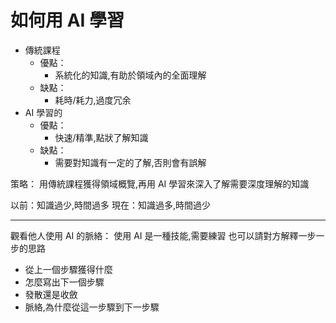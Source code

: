 # 如何用 AI 學習

- 傳統課程
  - 優點：
    - 系統化的知識,有助於領域內的全面理解
  - 缺點：
    - 耗時/耗力,過度冗余
- AI 學習的
  - 優點：
    - 快速/精準,點狀了解知識
  - 缺點：
    - 需要對知識有一定的了解,否則會有誤解

策略：
用傳統課程獲得領域概覽,再用 AI 學習來深入了解需要深度理解的知識

以前：知識過少,時間過多
現在：知識過多,時間過少

---------

觀看他人使用 AI 的脈絡：
使用 AI 是一種技能,需要練習
也可以請對方解釋一步一步的思路
- 從上一個步驟獲得什麼
- 怎麼寫出下一個步驟
- 發散還是收斂
- 脈絡,為什麼從這一步驟到下一步驟
  